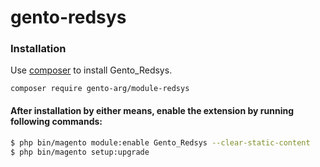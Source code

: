# gento-redsys

### Installation

Use [composer](https://getcomposer.org/) to install Gento_Redsys.

```
composer require gento-arg/module-redsys
```

#### After installation by either means, enable the extension by running following commands:

```sh
$ php bin/magento module:enable Gento_Redsys --clear-static-content
$ php bin/magento setup:upgrade
```
